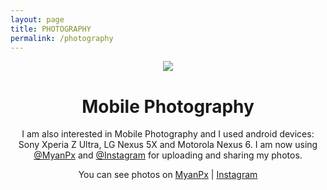 ```yaml
---
layout: page
title: PHOTOGRAPHY
permalink: /photography
---
```


<p align="center">
 <img src="https://s20.postimg.cc/5h3fp57ot/mobilephotography-zatt.png" />
</p>
<h1 align="center">Mobile Photography</h1>
<p align="center">I am also interested in Mobile Photography and I used android devices: Sony Xperia Z Ultra, LG Nexus 5X and Motorola Nexus 6. I am now using <a href="https://myanpx.com/@zawzawthein">@MyanPx</a> and <a href="https://www.instagram.com/zawzaw.me">@Instagram</a> for uploading and sharing my photos.</p>
<p align="center">You can see photos on <a href="https://myanpx.com/@zawzawthein">MyanPx</a> | <a href="https://www.instagram.com/zawzaw.me">Instagram</a>
</p>

